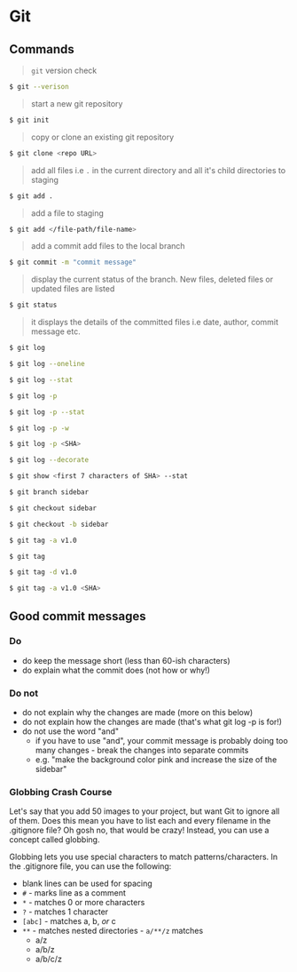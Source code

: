 # Git

## Commands

> `git` version check

```bash
$ git --verison
```

> start a new git repository

```bash
$ git init
```

> copy or clone an existing git repository

```bash
$ git clone <repo URL>
```

> add all files i.e ` . ` in the current directory and all it's child directories to staging

```bash
$ git add .
```

> add a file to staging

```bash
$ git add </file-path/file-name>
```

> add a commit add files to the local branch

```bash
$ git commit -m "commit message"
```

> display the current status of the branch. New files, deleted files or updated files are listed

```bash
$ git status
```

> it displays the details of the committed files i.e date, author, commit message etc.


```bash
$ git log
```

```bash
$ git log --oneline
```

```bash
$ git log --stat
```

```bash
$ git log -p
```

```bash
$ git log -p --stat
```

```bash
$ git log -p -w
```

```bash
$ git log -p <SHA>
```

```bash
$ git log --decorate
```

```bash
$ git show <first 7 characters of SHA> --stat
```

```bash
$ git branch sidebar
```

```bash
$ git checkout sidebar
```

```bash
$ git checkout -b sidebar
```


```bash
$ git tag -a v1.0
```

```bash
$ git tag
```

```bash
$ git tag -d v1.0
```

```bash
$ git tag -a v1.0 <SHA>
```



## Good commit messages

### Do
+ do keep the message short (less than 60-ish characters)
+ do explain what the commit does (not how or why!)

### Do not
+ do not explain why the changes are made (more on this below)
+ do not explain how the changes are made (that's what git log -p is for!)
+ do not use the word "and"
    - if you have to use "and", your commit message is probably doing too many changes - break the changes into separate commits
    - e.g. "make the background color pink and increase the size of the sidebar"

### Globbing Crash Course
Let's say that you add 50 images to your project, but want Git to ignore all of them. Does this mean you have to list each and every filename in the .gitignore file? Oh gosh no, that would be crazy! Instead, you can use a concept called globbing.

Globbing lets you use special characters to match patterns/characters. In the .gitignore file, you can use the following:

+ blank lines can be used for spacing
+ ` # ` - marks line as a comment
+ ` * ` - matches 0 or more characters
+ ` ? ` - matches 1 character
+ ` [abc] ` - matches a, b, _or_ c
+ ` ** ` - matches nested directories - ` a/**/z ` matches
    - a/z
    - a/b/z
    - a/b/c/z
